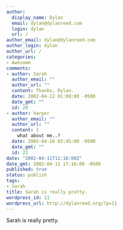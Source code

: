 ```yaml
---
author:
  display_name: Dylan
  email: dylan@dylanreed.com
  login: dylan
  url: /
author_email: dylan@dylanreed.com
author_login: dylan
author_url: /
categories:
- Awesome
comments:
- author: Sarah
  author_email: ""
  author_url: ""
  content: Thanks, Dylan.
  date: 2002-04-12 01:08:00 -0500
  date_gmt: ""
  id: 20
- author: harper
  author_email: ""
  author_url: ""
  content: |
    what about me..?
  date: 2002-04-16 03:45:00 -0500
  date_gmt: ""
  id: 21
date: "2002-04-11T11:16:00Z"
date_gmt: 2002-04-11 17:16:00 -0500
published: true
status: publish
tags:
- Sarah
title: Sarah is really pretty.
wordpress_id: 11
wordpress_url: http://dylanreed.org/?p=11
---
```


Sarah is really pretty.
